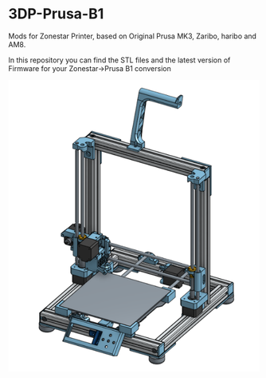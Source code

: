 # 3DP-Prusa-B1
Mods for Zonestar Printer, based on Original Prusa MK3, Zaribo, haribo and AM8.

In this repository you can find the STL files and the latest version of Firmware for your Zonestar->Prusa B1 conversion

![alt text](https://github.com/3DesignPrint/3DP-Prusa/blob/Prusa-B1-by-3DP/Images/Prusa%20B1.png)
